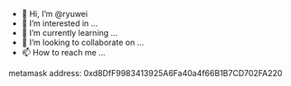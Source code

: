 - 👋 Hi, I’m @ryuwei
- 👀 I’m interested in ...
- 🌱 I’m currently learning ...
- 💞️ I’m looking to collaborate on ...
- 📫 How to reach me ...

<!---
ryuwei/ryuwei is a ✨ special ✨ repository because its `README.md` (this file) appears on your GitHub profile.
You can click the Preview link to take a look at your changes.
--->

metamask address: 0xd8DfF9983413925A6Fa40a4f66B1B7CD702FA220
